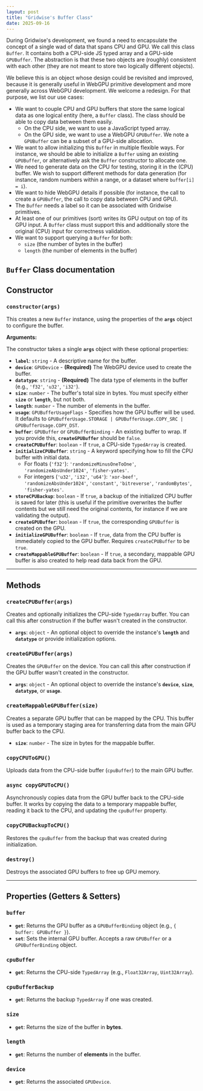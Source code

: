 ```yaml
---
layout: post
title: "Gridwise's Buffer Class"
date: 2025-09-16
---
```


During Gridwise's development, we found a need to encapsulate the concept of a single wad of data that spans CPU and GPU. We call this class `Buffer`. It contains both a CPU-side JS typed array and a GPU-side `GPUBuffer`. The abstraction is that these two objects are (roughly) consistent with each other (they are not meant to store two logically different objects).

We believe this is an object whose design could be revisited and improved, because it is generally useful in WebGPU primitive development and more generally across WebGPU development. We welcome a redesign. For that purpose, we list our use cases:

- We want to couple CPU and GPU buffers that store the same logical data as one logical entity (here, a `Buffer` class). The class should be able to copy data between them easily.
  - On the CPU side, we want to use a JavaScript typed array.
  - On the GPU side, we want to use a WebGPU `GPUBuffer`. We note a `GPUBuffer` can be a subset of a GPU-side allocation.
- We want to allow initializing this `Buffer` in multiple flexible ways. For instance, we should be able to initialize a `Buffer` using an existing `GPUBuffer`, or alternatively ask the `Buffer` constructor to allocate one.
- We need to generate data on the CPU for testing, storing it in the (CPU) buffer. We wish to support different methods for data generation (for instance, random numbers within a range, or a dataset where `buffer[i] = i`).
- We want to hide WebGPU details if possible (for instance, the call to create a `GPUBuffer`, the call to copy data between CPU and GPU).
- The `Buffer` needs a label so it can be associated with Gridwise primitives.
- At least one of our primitives (sort) writes its GPU output on top of its GPU input. A `Buffer` class must support this and additionally store the original (CPU) input for correctness validation.
- We want to support querying a `Buffer` for both:
  - `size` (the number of bytes in the buffer)
  - `length` (the number of elements in the buffer)

## `Buffer` Class documentation

## Constructor

### `constructor(args)`

This creates a new `Buffer` instance, using the properties of the **`args`** object to configure the buffer.

**Arguments:**

The constructor takes a single **`args`** object with these optional properties:

* **`label`**: `string` - A descriptive name for the buffer.
* **`device`**: `GPUDevice` - **(Required)** The WebGPU device used to create the buffer.
* **`datatype`**: `string` - **(Required)** The data type of elements in the buffer (e.g., `'f32'`, `'u32'`, `'i32'`).
* **`size`**: `number` - The buffer's total size in bytes. You must specify either **`size`** or **`length`**, but not both.
* **`length`**: `number` - The number of elements in the buffer.
* **`usage`**: `GPUBufferUsageFlags` - Specifies how the GPU buffer will be used. It defaults to `GPUBufferUsage.STORAGE | GPUBufferUsage.COPY_SRC | GPUBufferUsage.COPY_DST`.
* **`buffer`**: `GPUBuffer` or `GPUBufferBinding` - An existing buffer to wrap. If you provide this, **`createGPUBuffer`** should be `false`.
* **`createCPUBuffer`**: `boolean` - If `true`, a CPU-side `TypedArray` is created.
* **`initializeCPUBuffer`**: `string` - A keyword specifying how to fill the CPU buffer with initial data.
    * For floats (`'f32'`): `'randomizeMinusOneToOne'`, `'randomizeAbsUnder1024'`, `'fisher-yates'`.
    * For integers (`'u32'`, `'i32'`, `'u64'`): `'xor-beef'`, `'randomizeAbsUnder1024'`, `'constant'`, `'bitreverse'`, `'randomBytes'`, `'fisher-yates'`.
* **`storeCPUBackup`**: `boolean` - If `true`, a backup of the initialized CPU buffer is saved for later (this is useful if the primitive overwrites the buffer contents but we still need the original contents, for instance if we are validating the output).
* **`createGPUBuffer`**: `boolean` - If `true`, the corresponding `GPUBuffer` is created on the GPU.
* **`initializeGPUBuffer`**: `boolean` - If `true`, data from the CPU buffer is immediately copied to the GPU buffer. Requires `createCPUBuffer` to be `true`.
* **`createMappableGPUBuffer`**: `boolean` - If `true`, a secondary, mappable GPU buffer is also created to help read data back from the GPU.

***

## Methods

### `createCPUBuffer(args)`

Creates and optionally initializes the CPU-side `TypedArray` buffer. You can call this after construction if the buffer wasn't created in the constructor.

* **`args`**: `object` - An optional object to override the instance's **`length`** and **`datatype`** or provide initialization options.

### `createGPUBuffer(args)`

Creates the `GPUBuffer` on the device. You can call this after construction if the GPU buffer wasn't created in the constructor.

* **`args`**: `object` - An optional object to override the instance's **`device`**, **`size`**, **`datatype`**, or **`usage`**.

### `createMappableGPUBuffer(size)`

Creates a separate GPU buffer that can be mapped by the CPU. This buffer is used as a temporary staging area for transferring data from the main GPU buffer back to the CPU.

* **`size`**: `number` - The size in bytes for the mappable buffer.

### `copyCPUToGPU()`

Uploads data from the CPU-side buffer (`cpuBuffer`) to the main GPU buffer.

### `async copyGPUToCPU()`

Asynchronously copies data from the GPU buffer back to the CPU-side buffer. It works by copying the data to a temporary mappable buffer, reading it back to the CPU, and updating the `cpuBuffer` property.

### `copyCPUBackupToCPU()`

Restores the `cpuBuffer` from the backup that was created during initialization.

### `destroy()`

Destroys the associated GPU buffers to free up GPU memory.

***

## Properties (Getters & Setters)

### `buffer`

* **`get`**: Returns the GPU buffer as a `GPUBufferBinding` object (e.g., `{ buffer: GPUBuffer }`).
* **`set`**: Sets the internal GPU buffer. Accepts a raw `GPUBuffer` or a `GPUBufferBinding` object.

### `cpuBuffer`

* **`get`**: Returns the CPU-side `TypedArray` (e.g., `Float32Array`, `Uint32Array`).

### `cpuBufferBackup`

* **`get`**: Returns the backup `TypedArray` if one was created.

### `size`

* **`get`**: Returns the size of the buffer in **bytes**.

### `length`

* **`get`**: Returns the number of **elements** in the buffer.

### `device`

* **`get`**: Returns the associated `GPUDevice`.